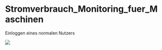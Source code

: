 Stromverbrauch_Monitoring_fuer_Maschinen
========================================

Einloggen eines normalen Nutzers

![](Admin_login+übersicht.gif)